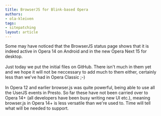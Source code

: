 ```yaml
---
title: BrowserJS for Blink-based Opera
authors:
- ola-kleiven
tags:
- sitepatching
layout: article
---
```

Some may have noticed that the BrowserJS status page shows that it is indeed active in Opera 14 on Android and in the new Opera Next 15 for desktop. <br/><br/>Just today we put the initial files on GitHub. There isn&#39;t much in them yet and we hope it will not be neccessary to add much to them either, certainly less than we&#39;ve had in Opera Classic ;-)<br/><br/>In Opera 12 and earlier browser.js was quite powerful, being able to use all the UserJS events in Presto. So far these have not been carried over to Opera 14+ (all developers have been busy writing new UI etc.), meaning browser.js in Opera 14+ is less versatile than we&#39;re used to. Time will tell what will be needed to support.
